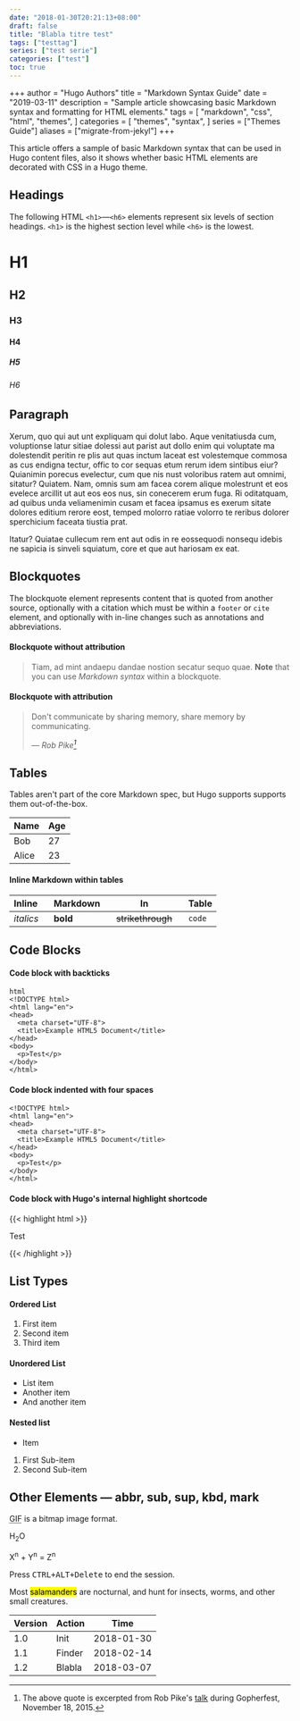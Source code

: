 ```yaml
---
date: "2018-01-30T20:21:13+08:00"
draft: false 
title: "Blabla titre test"
tags: ["testtag"]
series: ["test serie"]
categories: ["test"]
toc: true
---
```


+++
author = "Hugo Authors"
title = "Markdown Syntax Guide"
date = "2019-03-11"
description = "Sample article showcasing basic Markdown syntax and formatting for HTML elements."
tags = [
    "markdown",
    "css",
    "html",
    "themes",
]
categories = [
    "themes",
    "syntax",
]
series = ["Themes Guide"]
aliases = ["migrate-from-jekyl"]
+++

This article offers a sample of basic Markdown syntax that can be used in Hugo content files, also it shows whether basic HTML elements are decorated with CSS in a Hugo theme.
<!--more-->

## Headings

The following HTML `<h1>`—`<h6>` elements represent six levels of section headings. `<h1>` is the highest section level while `<h6>` is the lowest.

# H1
## H2
### H3
#### H4
##### H5
###### H6

## Paragraph

Xerum, quo qui aut unt expliquam qui dolut labo. Aque venitatiusda cum, voluptionse latur sitiae dolessi aut parist aut dollo enim qui voluptate ma dolestendit peritin re plis aut quas inctum laceat est volestemque commosa as cus endigna tectur, offic to cor sequas etum rerum idem sintibus eiur? Quianimin porecus evelectur, cum que nis nust voloribus ratem aut omnimi, sitatur? Quiatem. Nam, omnis sum am facea corem alique molestrunt et eos evelece arcillit ut aut eos eos nus, sin conecerem erum fuga. Ri oditatquam, ad quibus unda veliamenimin cusam et facea ipsamus es exerum sitate dolores editium rerore eost, temped molorro ratiae volorro te reribus dolorer sperchicium faceata tiustia prat.

Itatur? Quiatae cullecum rem ent aut odis in re eossequodi nonsequ idebis ne sapicia is sinveli squiatum, core et que aut hariosam ex eat.

## Blockquotes

The blockquote element represents content that is quoted from another source, optionally with a citation which must be within a `footer` or `cite` element, and optionally with in-line changes such as annotations and abbreviations.

#### Blockquote without attribution

> Tiam, ad mint andaepu dandae nostion secatur sequo quae.
> **Note** that you can use *Markdown syntax* within a blockquote.

#### Blockquote with attribution

> Don't communicate by sharing memory, share memory by communicating.</p>
> — <cite>Rob Pike[^1]</cite>


[^1]: The above quote is excerpted from Rob Pike's [talk](https://www.youtube.com/watch?v=PAAkCSZUG1c) during Gopherfest, November 18, 2015.

## Tables

Tables aren't part of the core Markdown spec, but Hugo supports supports them out-of-the-box.

   Name | Age
--------|------
    Bob | 27
  Alice | 23

#### Inline Markdown within tables

| Inline&nbsp;&nbsp;&nbsp;     | Markdown&nbsp;&nbsp;&nbsp;  | In&nbsp;&nbsp;&nbsp;                | Table      |
| ---------- | --------- | ----------------- | ---------- |
| *italics*  | **bold**  | ~~strikethrough~~&nbsp;&nbsp;&nbsp; | `code`     |

## Code Blocks

#### Code block with backticks

```
html
<!DOCTYPE html>
<html lang="en">
<head>
  <meta charset="UTF-8">
  <title>Example HTML5 Document</title>
</head>
<body>
  <p>Test</p>
</body>
</html>
```
#### Code block indented with four spaces

    <!DOCTYPE html>
    <html lang="en">
    <head>
      <meta charset="UTF-8">
      <title>Example HTML5 Document</title>
    </head>
    <body>
      <p>Test</p>
    </body>
    </html>

#### Code block with Hugo's internal highlight shortcode
{{< highlight html >}}
<!DOCTYPE html>
<html lang="en">
<head>
  <meta charset="UTF-8">
  <title>Example HTML5 Document</title>
</head>
<body>
  <p>Test</p>
</body>
</html>
{{< /highlight >}}

## List Types

#### Ordered List

1. First item
2. Second item
3. Third item

#### Unordered List

* List item
* Another item
* And another item

#### Nested list

* Item
1. First Sub-item
2. Second Sub-item

## Other Elements — abbr, sub, sup, kbd, mark

<abbr title="Graphics Interchange Format">GIF</abbr> is a bitmap image format.

H<sub>2</sub>O

X<sup>n</sup> + Y<sup>n</sup> = Z<sup>n</sup>

Press <kbd><kbd>CTRL</kbd>+<kbd>ALT</kbd>+<kbd>Delete</kbd></kbd> to end the session.

Most <mark>salamanders</mark> are nocturnal, and hunt for insects, worms, and other small creatures.

| Version | Action                   | Time       |
| ------- | ------------------------ | ---------- |
| 1.0     | Init                     | 2018-01-30 |
| 1.1     | Finder  			     | 2018-02-14 |
| 1.2     | Blabla                   | 2018-03-07 |